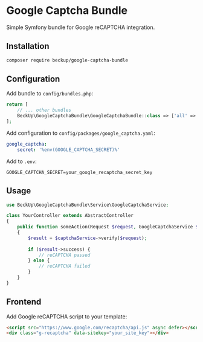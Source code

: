 # Google Captcha Bundle

Simple Symfony bundle for Google reCAPTCHA integration.

## Installation

```bash
composer require beckup/google-captcha-bundle
```

## Configuration

Add bundle to `config/bundles.php`:

```php
return [
    // ... other bundles
    BeckUp\GoogleCaptchaBundle\GoogleCaptchaBundle::class => ['all' => true],
];
```

Add configuration to `config/packages/google_captcha.yaml`:

```yaml
google_captcha:
    secret: '%env(GOOGLE_CAPTCHA_SECRET)%'
```

Add to `.env`:

```
GOOGLE_CAPTCHA_SECRET=your_google_recaptcha_secret_key
```

## Usage

```php
use BeckUp\GoogleCaptchaBundle\Service\GoogleCaptchaService;

class YourController extends AbstractController
{
    public function someAction(Request $request, GoogleCaptchaService $captchaService)
    {
        $result = $captchaService->verify($request);
        
        if ($result->success) {
            // reCAPTCHA passed
        } else {
            // reCAPTCHA failed
        }
    }
}
```

## Frontend

Add Google reCAPTCHA script to your template:

```html
<script src="https://www.google.com/recaptcha/api.js" async defer></script>
<div class="g-recaptcha" data-sitekey="your_site_key"></div>
``` 